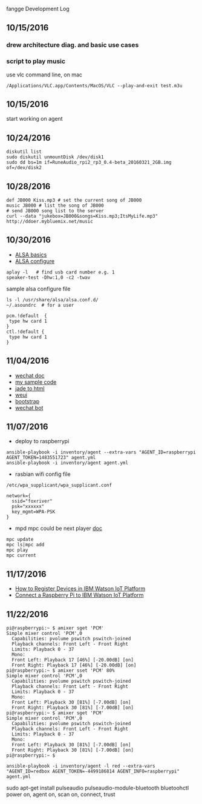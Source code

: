 fangge Development Log

## 10/15/2016
### drew architecture diag. and basic use cases
### script to play music
use vlc command line, on mac
```
/Applications/VLC.app/Contents/MacOS/VLC --play-and-exit test.m3u
```

## 10/15/2016
start working on agent

## 10/24/2016
```
diskutil list
sudo diskutil unmountDisk /dev/disk1
sudo dd bs=1m if=RuneAudio_rpi2_rp3_0.4-beta_20160321_2GB.img of=/dev/disk2
```

## 10/28/2016
```
def JB000 Kiss.mp3 # set the current song of JB000
music JB000 # list the song of JB000
# send JB000 song list to the server
curl --data "jukebox=JB000&songs=Kiss.mp3;ItsMyLife.mp3" http://ddoer.mybluemix.net/music
```

## 10/30/2016
* [ALSA basics](http://www.linuxjournal.com/node/6735/print)
* [ALSA configure](http://blog.scphillips.com/posts/2013/01/sound-configuration-on-raspberry-pi-with-alsa/)
```
aplay -l   # find usb card number e.g. 1
speaker-test -Dhw:1,0 -c2 -twav
```

sample alsa configure file
```
ls -l /usr/share/alsa/alsa.conf.d/
~/.asoundrc  # for a user

pcm.!default  {
 type hw card 1
}
ctl.!default {
 type hw card 1
}

```

## 11/04/2016
* [wechat doc](http://mp.weixin.qq.com/wiki/home/index.html)
* [my sample code](http://git.oschina.net/reachlin/samples)
* [jade to html](http://html2jade.org/)
* [weui](https://github.com/weui/weui)
* [bootstrap](http://getbootstrap.com/getting-started/)
* [wechat bot](https://github.com/node-webot/wechat)

## 11/07/2016
* deploy to raspberrypi
```
ansible-playbook -i inventory/agent --extra-vars "AGENT_ID=raspberrypi AGENT_TOKEN=1483551723" agent.yml
ansible-playbook -i inventory/agent agent.yml
```
* rasbian wifi config file
```
/etc/wpa_supplicant/wpa_supplicant.conf

network={
  ssid="foxriver"
  psk="xxxxxx"
  key_mgmt=WPA-PSK
}
```
* mpd mpc could be next player [doc](https://www.musicpd.org/doc/user/)
```
mpc update
mpc ls|mpc add
mpc play
mpc current
```

## 11/17/2016
* [How to Register Devices in IBM Watson IoT Platform](https://developer.ibm.com/recipes/tutorials/how-to-register-devices-in-ibm-iot-foundation/)
* [Connect a Raspberry Pi to IBM Watson IoT Platform](https://developer.ibm.com/recipes/tutorials/raspberry-pi-4/)

## 11/22/2016
```
pi@raspberrypi:~ $ amixer sget 'PCM'
Simple mixer control 'PCM',0
  Capabilities: pvolume pswitch pswitch-joined
  Playback channels: Front Left - Front Right
  Limits: Playback 0 - 37
  Mono:
  Front Left: Playback 17 [46%] [-20.00dB] [on]
  Front Right: Playback 17 [46%] [-20.00dB] [on]
pi@raspberrypi:~ $ amixer sset 'PCM' 80%
Simple mixer control 'PCM',0
  Capabilities: pvolume pswitch pswitch-joined
  Playback channels: Front Left - Front Right
  Limits: Playback 0 - 37
  Mono:
  Front Left: Playback 30 [81%] [-7.00dB] [on]
  Front Right: Playback 30 [81%] [-7.00dB] [on]
pi@raspberrypi:~ $ amixer sget 'PCM'
Simple mixer control 'PCM',0
  Capabilities: pvolume pswitch pswitch-joined
  Playback channels: Front Left - Front Right
  Limits: Playback 0 - 37
  Mono:
  Front Left: Playback 30 [81%] [-7.00dB] [on]
  Front Right: Playback 30 [81%] [-7.00dB] [on]
pi@raspberrypi:~ $ 
```

```
ansible-playbook -i inventory/agent -l red --extra-vars "AGENT_ID=redbox AGENT_TOKEN=-4499186814 AGENT_INFO=raspberrypi" agent.yml
```

sudo apt-get install pulseaudio pulseaudio-module-bluetooth
bluetoohctl power on, agent on, scan on, connect, trust

